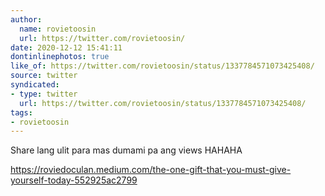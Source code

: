 ```yaml
---
author:
  name: rovietoosin
  url: https://twitter.com/rovietoosin/
date: 2020-12-12 15:41:11
dontinlinephotos: true
like_of: https://twitter.com/rovietoosin/status/1337784571073425408/
source: twitter
syndicated:
- type: twitter
  url: https://twitter.com/rovietoosin/status/1337784571073425408/
tags:
- rovietoosin
---
```


Share lang ulit para mas dumami pa ang views HAHAHA



https://roviedoculan.medium.com/the-one-gift-that-you-must-give-yourself-today-552925ac2799